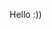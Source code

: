 Hello :))

<!---
lorenzo-galli/lorenzo-galli is a ✨ special ✨ repository because its `README.md` (this file) appears on your GitHub profile.
You can click the Preview link to take a look at your changes.
--->
